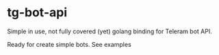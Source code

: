 # tg-bot-api

Simple in use, not fully covered (yet) golang binding for Teleram bot API.

Ready for create simple bots. See examples
